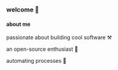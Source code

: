 ### welcome 👋

#### about me

passionate about building cool software ⚒️

an open-source enthusiast 📂

automating processes 🚀
